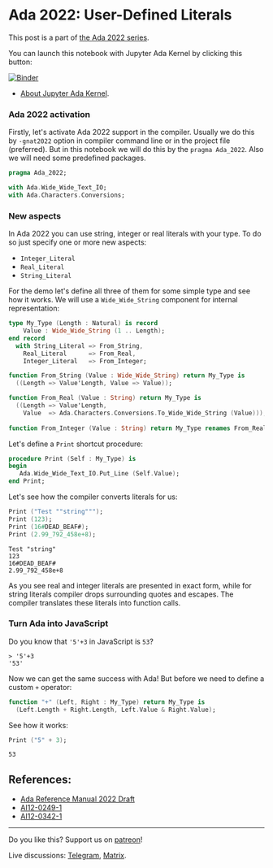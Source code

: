 # Ada 2022: User-Defined Literals
 
This post is a part of [the Ada 2022 series](https://github.com/reznikmm/ada-howto/tree/ce-2021).
 
You can launch this notebook with Jupyter Ada Kernel by clicking this button:
 
[![Binder](https://mybinder.org/badge_logo.svg)](https://mybinder.org/v2/gh/reznikmm/ada-howto/ce-2021?filepath=%2Fhome%2Fjovyan%2Fnb%2Fuser-defined-literals.ipynb)

 
 * [About Jupyter Ada Kernel](https://github.com/reznikmm/ada-howto/blob/master/md/Hello_Ada.md).

### Ada 2022 activation
Firstly, let's activate Ada 2022 support in the compiler.
Usually we do this by `-gnat2022` option in compiler command line or in the project file
(preferred). But in this notebook we will do this by the `pragma Ada_2022`.
Also we will need some predefined packages.


```Ada
pragma Ada_2022;

with Ada.Wide_Wide_Text_IO;
with Ada.Characters.Conversions;
```

### New aspects
In Ada 2022 you can use string, integer or real literals with your type. To do so just specify one or more new aspects:
 * `Integer_Literal`
 * `Real_Literal`
 * `String_Literal`
 
For the demo let's define all three of them for some simple type and see how it works. We will use a `Wide_Wide_String` component for internal representation:


```Ada
type My_Type (Length : Natural) is record
    Value : Wide_Wide_String (1 .. Length);
end record
  with String_Literal => From_String,
    Real_Literal      => From_Real,
    Integer_Literal   => From_Integer;

function From_String (Value : Wide_Wide_String) return My_Type is
  ((Length => Value'Length, Value => Value));

function From_Real (Value : String) return My_Type is
  ((Length => Value'Length,
    Value  => Ada.Characters.Conversions.To_Wide_Wide_String (Value)));
   
function From_Integer (Value : String) return My_Type renames From_Real;

```

Let's define a `Print` shortcut procedure:


```Ada
procedure Print (Self : My_Type) is
begin
   Ada.Wide_Wide_Text_IO.Put_Line (Self.Value);
end Print;
```

Let's see how the compiler converts literals for us:


```Ada
Print ("Test ""string""");
Print (123);
Print (16#DEAD_BEAF#);
Print (2.99_792_458e+8);
```




    Test "string"
    123
    16#DEAD_BEAF#
    2.99_792_458e+8




As you see real and integer literals are presented in exact form, while for string literals compiler drops surrounding quotes and escapes. The compiler translates these literals into function calls.

### Turn Ada into JavaScript

Do you know that `'5'+3` in JavaScript is `53`?

    > '5'+3
    '53'


Now we can get the same success with Ada! But before we need to define a custom `+` operator:


```Ada
function "+" (Left, Right : My_Type) return My_Type is
  (Left.Length + Right.Length, Left.Value & Right.Value);
```

See how it works:


```Ada
Print ("5" + 3);
```




    53




## References:
 * [Ada Reference Manual 2022 Draft](http://www.ada-auth.org/standards/2xaarm/html/AA-4-2-1.html)
 * [AI12-0249-1](http://www.ada-auth.org/cgi-bin/cvsweb.cgi/AI12s/AI12-0249-1.TXT)
 * [AI12-0342-1](http://www.ada-auth.org/cgi-bin/cvsweb.cgi/AI12s/AI12-0342-1.TXT)
 ----

Do you like this? Support us on [patreon](https://www.patreon.com/ada_ru)!

Live discussions: [Telegram](https://t.me/ada_lang), [Matrix](https://matrix.to/#/#ada-lang:matrix.org).


